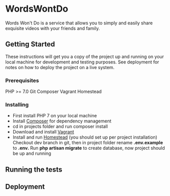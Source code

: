 # WordsWontDo
Words Won't Do is a service that allows you to simply and easily share 
exquisite videos with your friends and family.
## Getting Started
These instructions will get you a copy of the project up and running on your local machine for development and testing purposes. See deployment for notes on how to deploy the project on a live system.
### Prerequisites
PHP >= 7.0
Git
Composer
Vagrant
Homestead
### Installing
 * First install PHP 7 on your local machine
 * Install [Composer](https://getcomposer.org) for dependency management
 * cd in projects folder and run composer install
 * Download and install [Vagrant](https://www.vagrantup.com/downloads.html)
 * Install and run [Homestead](https://laravel.com/docs/5.5/homestead#introduction)  (you should set up per project installation)
Checkout dev branch in git, then in project folder rename **.env.example** to **.env.**
Run **php artisan migrate** to create database, now project should be up and running

## Running the tests

## Deployment
